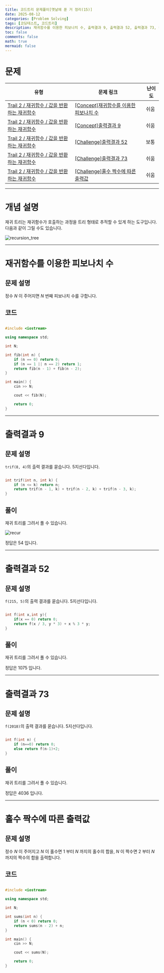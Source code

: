 ```yaml
---
title: 코드트리 문제풀이[옛날에 푼 거 정리(15)]
date: 2025-08-12
categories: [Problem Solving]
tags: [코딩테스트, 코드트리]
description: 재귀함수를 이용한 피보나치 수, 출력결과 9, 출력결과 52, 출력결과 73, 홀수 짝수에 따른 출력값
toc: false
comments: false
math: true
mermaid: false
---
```


# 문제

| 유형 | 문제 링크 | 난이도 |
| --- | --- | --- |
| [Trail 2 / 재귀함수 / 값을 반환하는 재귀함수](https://www.codetree.ai/trail-info/novice-mid/) | [[Concept]재귀함수를 이용한 피보나치 수](https://www.codetree.ai/trails/complete/curated-cards/intro-fibonacci-using-recursive-function/) | 쉬움 |
| [Trail 2 / 재귀함수 / 값을 반환하는 재귀함수](https://www.codetree.ai/trail-info/novice-mid/) | [[Concept]출력결과 9](https://www.codetree.ai/trails/complete/curated-cards/intro-reading-k201529/) | 쉬움 |
| [Trail 2 / 재귀함수 / 값을 반환하는 재귀함수](https://www.codetree.ai/trail-info/novice-mid/) | [[Challenge]출력결과 52](https://www.codetree.ai/trails/complete/curated-cards/challenge-reading-k201728/) | 보통 |
| [Trail 2 / 재귀함수 / 값을 반환하는 재귀함수](https://www.codetree.ai/trail-info/novice-mid/) | [[Challenge]출력결과 73](https://www.codetree.ai/trails/complete/curated-cards/challenge-reading-k201828/) | 쉬움 |
| [Trail 2 / 재귀함수 / 값을 반환하는 재귀함수](https://www.codetree.ai/trail-info/novice-mid/) | [[Challenge]홀수 짝수에 따른 출력값](https://www.codetree.ai/trails/complete/curated-cards/challenge-output-value-based-on-odd-even-numbers/) | 쉬움 |


---------------------------------------

# 개념 설명

재귀 트리는 재귀함수가 호출하는 과정을 트리 형태로 추적할 수 있게 하는 도구입니다. 다음과 같이 그릴 수도 있습니다.

![recursion_tree](/assets/post_assets/recursion_tree.svg)

---------------------------------------

# 재귀함수를 이용한 피보나치 수

## 문제 설명

정수 $N$ 이 주어지면 $N$ 번째 피보나치 수를 구합니다.

## 코드

```cpp

#include <iostream>

using namespace std;

int N;

int fib(int n) {
    if (n == 0) return 0;
    if (n == 1 || n == 2) return 1;
    return fib(n - 1) + fib(n - 2);
}

int main() {
    cin >> N;

    cout << fib(N);

    return 0;
}

```

---------------------------------------

# 출력결과 9

## 문제 설명

`trif(8, 4)`의 출력 결과를 묻습니다. 5지선다입니다.

```cpp

int trif(int n, int k) {
    if (n <= k) return n;
    return trif(n - 1, k) + trif(n - 2, k) + trif(n - 3, k);
}

```

## 풀이

재귀 트리를 그려서 풀 수 있습니다.

![recur](/assets/post_assets/recur.jpg)

정답은 54 입니다.

---------------------------------------

# 출력결과 52

## 문제 설명

`f(215, 5)`의 출력 결과를 묻습니다. 5지선다입니다.

```cpp

int f(int x,int y){
    if(x == 0) return 0;
    return f(x / 3, y * 3) + x % 3 * y;
}

```

## 풀이

재귀 트리를 그려서 풀 수 있습니다.

정답은 1075 입니다.

---------------------------------------

# 출력결과 73

## 문제 설명

`f(2018)`의 출력 결과를 묻습니다. 5지선다입니다.

```cpp

int f(int n) {  
    if (n==0) return 0;  
    else return f(n-1)+2;
}

```

## 풀이

재귀 트리를 그려서 풀 수 있습니다.

정답은 4036 입니다.

---------------------------------------

# 홀수 짝수에 따른 출력값

## 문제 설명

정수 $N$ 이 주어지고 $N$ 이 홀수면 $1$ 부터 $N$ 까지의 홀수의 합을, $N$ 이 짝수면 $2$ 부터 $N$ 까지의 짝수의 합을 출력합니다.

## 코드

```cpp

#include <iostream>

using namespace std;

int N;

int sums(int n) {
    if (n < 0) return 0;
    return sums(n - 2) + n;
}

int main() {
    cin >> N;

    cout << sums(N);

    return 0;
}

```